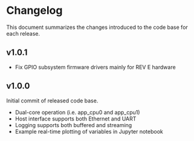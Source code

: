 # Changelog

This document summarizes the changes introduced to the code base for each release.

## v1.0.1

- Fix GPIO subsystem firmware drivers mainly for REV E hardware

## v1.0.0

Initial commit of released code base.

- Dual-core operation (i.e. app_cpu0 and app_cpu1)
- Host interface supports both Ethernet and UART
- Logging supports both buffered and streaming
- Example real-time plotting of variables in Jupyter notebook
